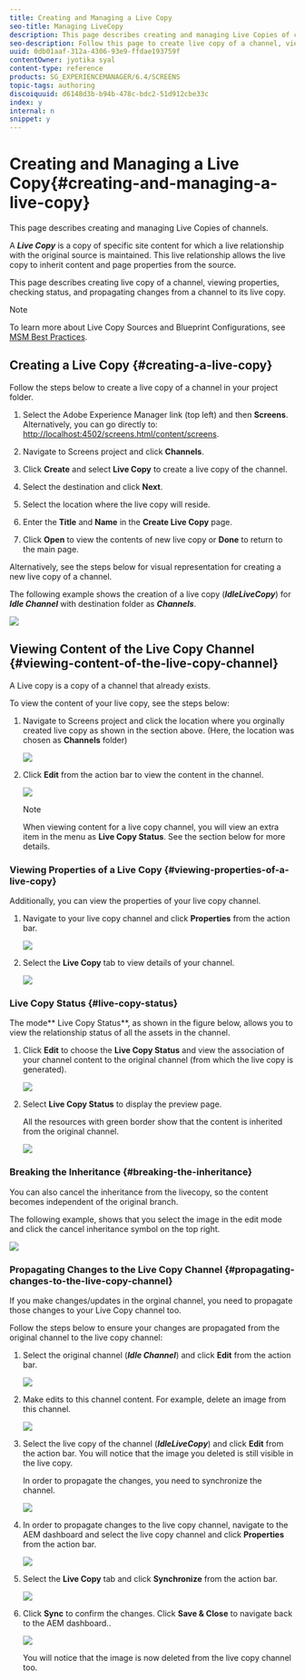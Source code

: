 ```yaml
---
title: Creating and Managing a Live Copy
seo-title: Managing LiveCopy
description: This page describes creating and managing Live Copies of channels.
seo-description: Follow this page to create live copy of a channel, view properties, check status, and propagate changes from a channel to its live copy.
uuid: 0db01aaf-312a-4306-93e9-ffdae193759f
contentOwner: jyotika syal
content-type: reference
products: SG_EXPERIENCEMANAGER/6.4/SCREENS
topic-tags: authoring
discoiquuid: d6148d3b-b94b-478c-bdc2-51d912cbe33c
index: y
internal: n
snippet: y
---
```


# Creating and Managing a Live Copy{#creating-and-managing-a-live-copy}

This page describes creating and managing Live Copies of channels.

A ***Live Copy*** is a copy of specific site content for which a live relationship with the original source is maintained. This live relationship allows the live copy to inherit content and page properties from the source.

This page describes creating live copy of a channel, viewing properties, checking status, and propagating changes from a channel to its live copy.

>[!NOTE]
>
>To learn more about Live Copy Sources and Blueprint Configurations, see [MSM Best Practices](../../sites/administering/using/msm-best-practices.md). [](../../sites/administering/using/msm-best-practices.md)

## Creating a Live Copy {#creating-a-live-copy}

Follow the steps below to create a live copy of a channel in your project folder.

1. Select the Adobe Experience Manager link (top left) and then **Screens**. Alternatively, you can ﻿go directly to: [http://localhost:4502/screens.html/content/screens](http://localhost:4502/screens.html/content/screens).

1. Navigate to Screens project and click **Channels**. 
1. Click **Create** and select **Live Copy** to create a live copy of the channel.

1. Select the destination and click **Next**.
1. Select the location where the live copy will reside.
1. Enter the **Title** and **Name** in the **Create Live Copy** page.

1. Click **Open** to view the contents of new live copy or **Done** to return to the main page.

Alternatively, see the steps below for visual representation for creating a new live copy of a channel.

The following example shows the creation of a live copy (***IdleLiveCopy***) for ***Idle Channel*** with destination folder as ***Channels***.

![](assets/chlimage_1-3.gif)

## Viewing Content of the Live Copy Channel {#viewing-content-of-the-live-copy-channel}

A Live copy is a copy of a channel that already exists.

To view the content of your live copy, see the steps below:

1. Navigate to Screens project and click the location where you orginally created live copy as shown in the section above. (Here, the location was chosen as **Channels** folder)

   ![](assets/chlimage_1-55.png)

1. Click **Edit** from the action bar to view the content in the channel.

   ![](assets/chlimage_1-56.png)

   >[!NOTE]
   >
   >When viewing content for a live copy channel, you will view an extra item in the menu as **Live Copy Status**. See the section below for more details.

### Viewing Properties of a Live Copy {#viewing-properties-of-a-live-copy}

Additionally, you can view the properties of your live copy channel.

1. Navigate to your live copy channel and click **Properties** from the action bar.

   ![](assets/chlimage_1-57.png)

1. Select the **Live Copy** tab to view details of your channel.

   ![](assets/chlimage_1-58.png)

### Live Copy Status {#live-copy-status}

The mode** Live Copy Status**, as shown in the figure below, allows you to view the relationship status of all the assets in the channel.

1. Click **Edit** to choose the **Live Copy Status** and view the association of your channel content to the original channel (from which the live copy is generated).

   ![](assets/chlimage_1-59.png)

1. Select **Live Copy Status** to display the preview page.

   All the resources with green border show that the content is inherited from the original channel.

   ![](assets/chlimage_1-60.png)

### Breaking the Inheritance {#breaking-the-inheritance}

You can also cancel the inheritance from the livecopy, so the content becomes independent of the original branch.

The following example, shows that you select the image in the edit mode and click the cancel inheritance symbol on the top right.

![](assets/chlimage_1-61.png)

### Propagating Changes to the Live Copy Channel {#propagating-changes-to-the-live-copy-channel}

If you make changes/updates in the orginal channel, you need to propagate those changes to your Live Copy channel too.

Follow the steps below to ensure your changes are propagated from the original channel to the live copy channel:

1. Select the original channel (***Idle Channel***) and click **Edit** from the action bar.

   ![](assets/chlimage_1-62.png)

1. Make edits to this channel content. For example, delete an image from this channel.

   ![](assets/chlimage_1-63.png)

1. Select the live copy of the channel (***IdleLiveCopy***) and click **Edit** from the action bar. You will notice that the image you deleted is still visible in the live copy.

   In order to propagate the changes, you need to synchronize the channel.

   ![](assets/chlimage_1-64.png)

1. In order to propagate changes to the live copy channel, navigate to the AEM dashboard and select the live copy channel and click **Properties** from the action bar.

   ![](assets/chlimage_1-65.png)

1. Select the **Live Copy** tab and click **Synchronize** from the action bar.

   ![](assets/chlimage_1-66.png)

1. Click **Sync** to confirm the changes. Click **Save & Close** to navigate back to the AEM dashboard..

   ![](assets/chlimage_1-67.png)

   You will notice that the image is now deleted from the live copy channel too.

